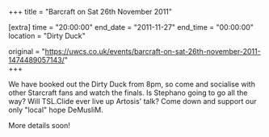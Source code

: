 +++
title = "Barcraft on Sat 26th November 2011"

[extra]
time = "20:00:00"
end_date = "2011-11-27"
end_time = "00:00:00"
location = "Dirty Duck"

original = "https://uwcs.co.uk/events/barcraft-on-sat-26th-november-2011-1474489057143/"    
+++

We have booked out the Dirty Duck from 8pm, so come and socialise with other Starcraft fans and watch the finals. Is Stephano going to go all the way? Will TSL.Clide ever live up Artosis' talk? Come down and support our only "local" hope DeMusliM.

More details soon\!

